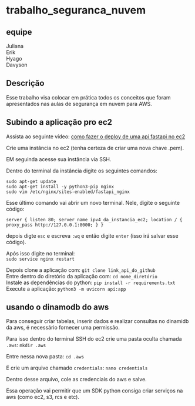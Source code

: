 # trabalho_seguranca_nuvem

## equipe

Juliana  
Erik  
Hyago  
Davyson  

## Descrição
Esse trabalho visa colocar em prática todos os conceitos que foram apresentados nas aulas de segurança em nuvem para AWS. 

## Subindo a aplicação pro ec2
Assista ao seguinte vídeo: [como fazer o deploy de uma api fastapi no ec2](https://www.youtube.com/watch?v=SgSnz7kW-Ko)

Crie uma instância no ec2 (tenha certeza de criar uma nova chave .pem). 

EM seguinda acesse sua instância via SSH. 

Dentro do terminal da instância digite os seguintes comandos:  

`sudo apt-get update`  
`sudo apt-get install -y python3-pip nginx`  
`sudo vim /etc/nginx/sites-enabled/fastapi_nginx`  

Esse último comando vai abrir um novo terminal. Nele, digite o seguinte código:  

`
server {
        listen 80;
        server_name ipv4_da_instancia_ec2;
        location / {
                proxy_pass http://127.0.0.1:8000;
        }
}
`

depois digte `esc` e escreva `:wq` e então digite `enter` (isso irá salvar esse código).  

Após isso digite no terminal:  
`sudo service nginx restart`  

Depois clone a aplicação com: `git clone link_api_do_github`  
Entre dentro do diretório da aplicação com: `cd nome_diretório`  
Instale as dependências do python: `pip install -r requirements.txt`  
Execute a aplicação: `python3 -m uvicorn api:app`  

## usando o dinamodb do aws
Para conseguir criar tabelas, inserir dados e realizar consultas no dinamidb da aws, é necessário fornecer uma permissão.  

Para isso dentro do terminal SSH do ec2 crie uma pasta oculta chamada `.aws`: `mkdir .aws`  

Entre nessa nova pasta: `cd .aws`  

E crie um arquivo chamado `credentials`: `nano credentials`  

Dentro desse arquivo, cole as credenciais do aws e salve.

Essa operação vai permitir que um SDK python consiga criar serviços na aws (como ec2, s3, rcs e etc).
